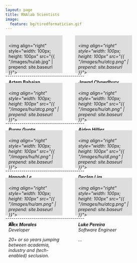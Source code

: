 ```yaml
---
layout: page
title: RNAlab Scientists
image:
  feature: bg/tiredformatician.gif
---
```


<style>
* {
  box-sizing: border-box;
  }
/* Create three equal columns that floats next to each other */
.human {
  float: left;
  width: 45%;
  height: 120px;
  padding: 10px;
  /*height: 100px; /* Should be removed. Only for demonstration */
}
.midline {
  float: left;
  width: 10%;
  padding: 5px;
  /*height: 100px; /* Should be removed. Only for demonstration */
}

/* Clear floats after the columns */
.row:after {
  content: "";
  display: table;
  clear: both;
}
</style>


<!--ROW START =========================================== -->

<div class="human" style="background-color:#ddd;">

  <img align="right" style="width: 100px; height: 100px" 
  src="{{ "/images/hu/ab.jpg" | prepend: site.baseurl }}">
  
  <b>Artem Babaian</b> <br>
  <i>Assistant Proffesor</i>
  <p><i>"From all the things I've lost, I miss my mind the most."<i><p>
  <p><a href="mailto:{{ site.owner.email }}">email</a> | <a href="http://rRNA.ca">cv</a> | <a href="https://github.com/ababaian">gh</a> </p>

</div>

<div class="midline"><p></p></div>

<div class="human" style="background-color:#ddd;">

  <img align="right" style="width: 100px; height: 100px" 
  src="{{ "/images/hu/atcg.png" | prepend: site.baseurl }}">
  
  <b>Jawad  Chowdhury</b> <br>
  <i>Research Assistant</i>
  <p><i>Silence is Golden<i><p>

</div>

<br> --------------------------------------- <br>
<!--ROW END =========================================== -->

<!--ROW START =========================================== -->

<div class="human" style="background-color:#ddd;">

  <img align="right" style="width: 100px; height: 100px" 
  src="{{ "/images/hu/atcg.png" | prepend: site.baseurl }}">
  
  <b>Purav Gupta</b> <br>
  <i>High School Student</i>
  <p><i>"That kid's ganna be smarter than all of us." -Artem<i><p>

</div>

<div class="midline"><p></p></div>

<div class="human" style="background-color:#ddd;">

  <img align="right" style="width: 100px; height: 100px" 
  src="{{ "/images/hu/ah.png" | prepend: site.baseurl }}">
  
  <b>Aiden Hillier</b> <br>
  <i>Research Assistant</i>
  <p><i>Aspiring chef and the lab's resident pie baker. Computational biology is my side gig.<i><p>

</div>

<br> --------------------------------------- <br>
<!--ROW END =========================================== -->

<!--ROW START =========================================== -->

<div class="human" style="background-color:#ddd;">

  <img align="right" style="width: 100px; height: 100px" 
  src="{{ "/images/hu/hl.png" | prepend: site.baseurl }}">
  
  <b>Hannah Le</b> <br>
  <i>Thesis Student/Consultant</i>
  <p><i>Non-dark matter in the universe hoping to understand dark world of viruses.<i><p>
  <p><a href="https://github.com/hannahhanle">gh</a> </p>

</div>

<div class="midline"><p></p></div>

<div class="human" style="background-color:#ddd;">

  <img align="right" style="width: 100px; height: 100px" 
  src="{{ "/images/hu/dl.png" | prepend: site.baseurl }}">
  
  <b>Declan Lim</b> <br>
  <i>Research Assistant</i>
  <p><i>Just trying to help humans update their anti virus software.<i><p>

</div>

<br> --------------------------------------- <br>
<!--ROW END =========================================== -->

<!--ROW START =========================================== -->

<div class="human" style="background-color:#ddd;">

  <img align="right" style="width: 100px; height: 100px" 
  src="{{ "/images/hu/am.png" | prepend: site.baseurl }}">
  
  <b>Alex Morales</b> <br>
  <i>Developer</i>
  <p><i>20+ or so years jumping between academia, industry and (tech-enabled) seclusion.</i></p>

</div>

<div class="midline"><p></p></div>

<div class="human" style="background-color:#ddd;">

  <img align="right" style="width: 100px; height: 100px" 
  src="{{ "/images/hu/atcg.png" | prepend: site.baseurl }}">
  
  <b>Luke Pereira</b> <br>
  <i>Software Engineer</i>
  <p><i>...</i></p>

</div>

<br> --------------------------------------- <br>
<!--ROW END =========================================== -->
